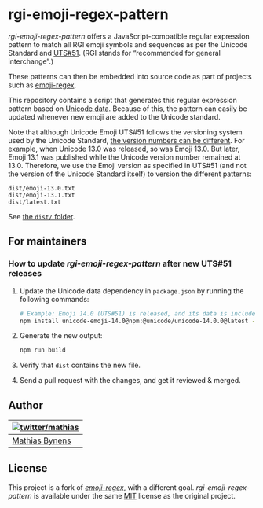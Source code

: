# rgi-emoji-regex-pattern

_rgi-emoji-regex-pattern_ offers a JavaScript-compatible regular expression pattern to match all RGI emoji symbols and sequences as per the Unicode Standard and [UTS#51](https://www.unicode.org/reports/tr51/). (RGI stands for “recommended for general interchange”.)

These patterns can then be embedded into source code as part of projects such as [emoji-regex](https://github.com/mathiasbynens/emoji-regex).

This repository contains a script that generates this regular expression pattern based on [Unicode data](https://github.com/node-unicode/node-unicode-data). Because of this, the pattern can easily be updated whenever new emoji are added to the Unicode standard.

Note that although Unicode Emoji UTS#51 follows the versioning system used by the Unicode Standard, [the version numbers can be different](https://www.unicode.org/reports/tr51/#EmojiVersions). For example, when Unicode 13.0 was released, so was Emoji 13.0. But later, Emoji 13.1 was published while the Unicode version number remained at 13.0. Therefore, we use the Emoji version as specified in UTS#51 (and not the version of the Unicode Standard itself) to version the different patterns:

```
dist/emoji-13.0.txt
dist/emoji-13.1.txt
dist/latest.txt
```

See [the `dist/` folder](https://github.com/mathiasbynens/rgi-emoji-regex-pattern/tree/main/dist).

## For maintainers

### How to update _rgi-emoji-regex-pattern_ after new UTS#51 releases

1. Update the Unicode data dependency in `package.json` by running the following commands:

    ```sh
    # Example: Emoji 14.0 (UTS#51) is released, and its data is included in the @unicode/unicode-14.0.0 package.
    npm install unicode-emoji-14.0@npm:@unicode/unicode-14.0.0@latest --save-dev
    ````

1. Generate the new output:

    ```sh
    npm run build
    ```

1. Verify that `dist` contains the new file.

1. Send a pull request with the changes, and get it reviewed & merged.

## Author

| [![twitter/mathias](https://gravatar.com/avatar/24e08a9ea84deb17ae121074d0f17125?s=70)](https://twitter.com/mathias "Follow @mathias on Twitter") |
|---|
| [Mathias Bynens](https://mathiasbynens.be/) |

## License

This project is a fork of [_emoji-regex_](https://github.com/mathiasbynens/emoji-regex), with a different goal. _rgi-emoji-regex-pattern_ is available under the same [MIT](https://mths.be/mit) license as the original project.

